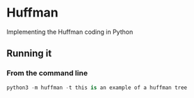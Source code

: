 # Huffman

Implementing the Huffman coding in Python

## Running it

### From the command line

```python
python3 -m huffman -t this is an example of a huffman tree
```